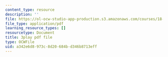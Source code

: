 ```yaml
---
content_type: resource
description: ''
file: https://ol-ocw-studio-app-production.s3.amazonaws.com/courses/18-03sc-differential-equations-fall-2011/a342e6d8973c8d20684bd346b8713eff_jzzpxqVohhI.pdf
file_type: application/pdf
learning_resource_types: []
resourcetype: Document
title: 3play pdf file
type: OCWFile
uid: a342e6d8-973c-8d20-684b-d346b8713eff
---
```

